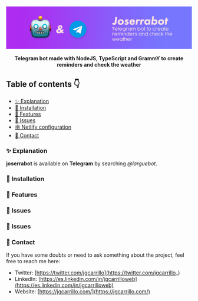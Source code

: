 ![image](docs/images/banner.jpg)

<div align="center">
    <b>Telegram bot made with NodeJS, TypeScript and GrammY to create reminders and check the weather</b>
</div>

## Table of contents 👇

- [✨ Explanation](#-explanation)
- [🚀 Installation](#-installation)
- [🎨 Features](#-features)
- [🚩 Issues](#-issues)
- [🕸️ Netlify configuration](#-netlify-configuration)
- [💛 Contact](#-contact)

### ✨ Explanation

**joserrabot** is available on **Telegram** by searching _@larguebot_.

### 🚀 Installation

### 🎨 Features

### 🚩 Issues

### 🚩 Issues

### 💛 Contact

If you have some doubts or need to ask something about the project, feel free to reach me here:

- Twitter: [https://twitter.com/jgcarrillo](https://twitter.com/jgcarrillo_)
- LinkedIn: [https://es.linkedin.com/in/jgcarrilloweb](https://es.linkedin.com/in/jgcarrilloweb)
- Website: [https://jgcarrillo.com/](https://jgcarrillo.com/)
